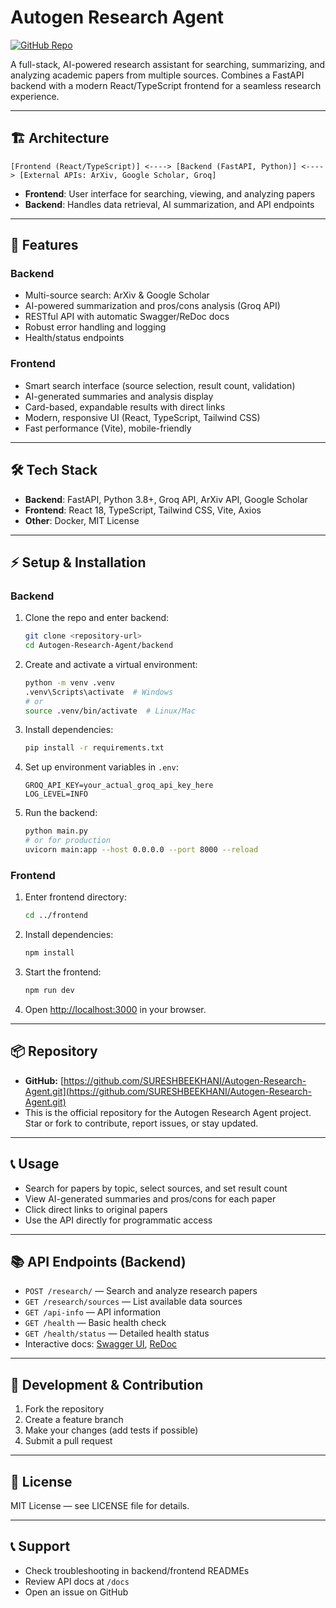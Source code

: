 # Autogen Research Agent

[![GitHub Repo](https://img.shields.io/badge/GitHub-Repository-blue?logo=github)](https://github.com/SURESHBEEKHANI/Autogen-Research-Agent.git)

A full-stack, AI-powered research assistant for searching, summarizing, and analyzing academic papers from multiple sources. Combines a FastAPI backend with a modern React/TypeScript frontend for a seamless research experience.

---

## 🏗️ Architecture

```
[Frontend (React/TypeScript)] <----> [Backend (FastAPI, Python)] <----> [External APIs: ArXiv, Google Scholar, Groq]
```
- **Frontend**: User interface for searching, viewing, and analyzing papers
- **Backend**: Handles data retrieval, AI summarization, and API endpoints

---

## 🚀 Features

### Backend
- Multi-source search: ArXiv & Google Scholar
- AI-powered summarization and pros/cons analysis (Groq API)
- RESTful API with automatic Swagger/ReDoc docs
- Robust error handling and logging
- Health/status endpoints

### Frontend
- Smart search interface (source selection, result count, validation)
- AI-generated summaries and analysis display
- Card-based, expandable results with direct links
- Modern, responsive UI (React, TypeScript, Tailwind CSS)
- Fast performance (Vite), mobile-friendly

---

## 🛠️ Tech Stack
- **Backend**: FastAPI, Python 3.8+, Groq API, ArXiv API, Google Scholar
- **Frontend**: React 18, TypeScript, Tailwind CSS, Vite, Axios
- **Other**: Docker, MIT License

---

## ⚡ Setup & Installation

### Backend
1. Clone the repo and enter backend:
   ```bash
   git clone <repository-url>
   cd Autogen-Research-Agent/backend
   ```
2. Create and activate a virtual environment:
   ```bash
   python -m venv .venv
   .venv\Scripts\activate  # Windows
   # or
   source .venv/bin/activate  # Linux/Mac
   ```
3. Install dependencies:
   ```bash
   pip install -r requirements.txt
   ```
4. Set up environment variables in `.env`:
   ```env
   GROQ_API_KEY=your_actual_groq_api_key_here
   LOG_LEVEL=INFO
   ```
5. Run the backend:
   ```bash
   python main.py
   # or for production
   uvicorn main:app --host 0.0.0.0 --port 8000 --reload
   ```

### Frontend
1. Enter frontend directory:
   ```bash
   cd ../frontend
   ```
2. Install dependencies:
   ```bash
   npm install
   ```
3. Start the frontend:
   ```bash
   npm run dev
   ```
4. Open [http://localhost:3000](http://localhost:8000/docs) in your browser.

---

## 📦 Repository

- **GitHub:** [https://github.com/SURESHBEEKHANI/Autogen-Research-Agent.git](https://github.com/SURESHBEEKHANI/Autogen-Research-Agent.git)
- This is the official repository for the Autogen Research Agent project. Star or fork to contribute, report issues, or stay updated.

---

## 📞 Usage
- Search for papers by topic, select sources, and set result count
- View AI-generated summaries and pros/cons for each paper
- Click direct links to original papers
- Use the API directly for programmatic access

---

## 📚 API Endpoints (Backend)
- `POST /research/` — Search and analyze research papers
- `GET /research/sources` — List available data sources
- `GET /api-info` — API information
- `GET /health` — Basic health check
- `GET /health/status` — Detailed health status
- Interactive docs: [Swagger UI](http://localhost:8000/docs), [ReDoc](http://localhost:8000/redoc)

---

## 🤝 Development & Contribution
1. Fork the repository
2. Create a feature branch
3. Make your changes (add tests if possible)
4. Submit a pull request

---

## 📄 License
MIT License — see LICENSE file for details.

---

## 📞 Support
- Check troubleshooting in backend/frontend READMEs
- Review API docs at `/docs`
- Open an issue on GitHub